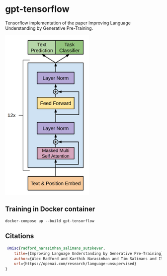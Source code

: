 # gpt-tensorflow
Tensorflow implementation of the paper Improving Language Understanding by Generative Pre-Training.

<img src="./images/gpt-architecture.png" width="270px"></img>

## Training in Docker container

```
docker-compose up --build gpt-tensorflow
```

## Citations

```bibtex
 @misc{radford_narasimhan_salimans_sutskever, 
    title={Improving Language Understanding by Generative Pre-Training}, 
    author={Alec Radford and Karthik Narasimhan and Tim Salimans and Ilya Sutskever},
    url={https://openai.com/research/language-unsupervised}
} 
```
